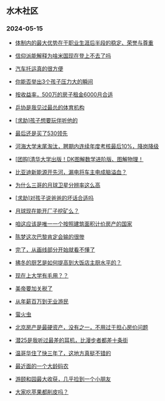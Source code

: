 ## 水木社区 
### 2024-05-15

+ [体制内的最大优势在于职业生涯后半段的稳定、荣誉与尊重](https://www.mysmth.net/nForum/article/WorkingLife/44490)

+ [信仰派能解释为啥米国现在登上不去了吗](https://www.mysmth.net/nForum/article/Aero/439074)

+ [汽车托运真的很方便](https://www.mysmth.net/nForum/article/AutoTravel/13653974)

+ [你能否举出3个孩子压力大的瞬间](https://www.mysmth.net/nForum/article/ChildEducation/2381392)

+ [按收益率，500万的房子租金6000月合适](https://www.mysmth.net/nForum/article/OurEstate/2974191)

+ [乒协是我见过最怂的体育机构](https://www.mysmth.net/nForum/article/Pingpang/3847)

+ [[求助]孩子想要玩伴听他的](https://www.mysmth.net/nForum/article/FamilyLife/1766695767)

+ [最后还是买了530领先](https://www.mysmth.net/nForum/article/AutoWorld/1944830757)

+ [河海大学末尾淘汰，聘期内连续年度考核最后10%，降岗降级](https://www.mysmth.net/nForum/article/QingJiao/865231)

+ [[团购]清华大学出版！DK图解数学进阶版、图解物理！](https://www.mysmth.net/nForum/article/ADAgent_TG/1321292)

+ [比亚迪新能源开先河，漏电将车主电成脑溢血？](https://www.mysmth.net/nForum/article/AutoWorld/1944831223)

+ [为什么三哥的月球卫星分辨率这么高](https://www.mysmth.net/nForum/article/Aero/440224)

+ [[求助]对孩子说爸爸的坏话合适吗](https://www.mysmth.net/nForum/article/FamilyLife/1766697641)

+ [月球现在能开厂子挖矿么？](https://www.mysmth.net/nForum/article/WorkingLife/45510)

+ [咱这应该是唯一一个按照建筑面积计价房产的国家](https://www.mysmth.net/nForum/article/OurEstate/2975111)

+ [陈梦这次巴黎肯定会输的很惨](https://www.mysmth.net/nForum/article/Pingpang/4074)

+ [完了，从画线部分开始就看不懂了](https://www.mysmth.net/nForum/article/Mathematics/92703)

+ [拂冬的厨艺是如何提高到大饭店主厨水平的？](https://www.mysmth.net/nForum/article/TV/1681867)

+ [现在上大学有毛用？？](https://www.mysmth.net/nForum/article/GaoKao/555398)

+ [美帝要加关税了](https://www.mysmth.net/nForum/article/Stock/10846868)

+ [从年薪百万到无业游民](https://www.mysmth.net/nForum/article/WorkingLife/44509)

+ [萤火虫](https://www.mysmth.net/nForum/article/DSLR/808765139)

+ [北京房产是最硬资产，没有之一，不用过于担心房价问题](https://www.mysmth.net/nForum/article/OurEstate/2974860)

+ [潜25是我听过最差的耳机，比漫步者都差十条街](https://www.mysmth.net/nForum/article/HIFI/188437)

+ [温哥华住了快三年了，这地方真挺不错的](https://www.mysmth.net/nForum/article/Canada/97065)

+ [最近面的一个大龄码农](https://www.mysmth.net/nForum/article/WorkingLife/45190)

+ [游颐和园最大收获，几乎捡到一个小朋友](https://www.mysmth.net/nForum/article/ChildEducation/2381236)

+ [大家吃苹果都削皮吗？](https://www.mysmth.net/nForum/article/Food/1709943)

